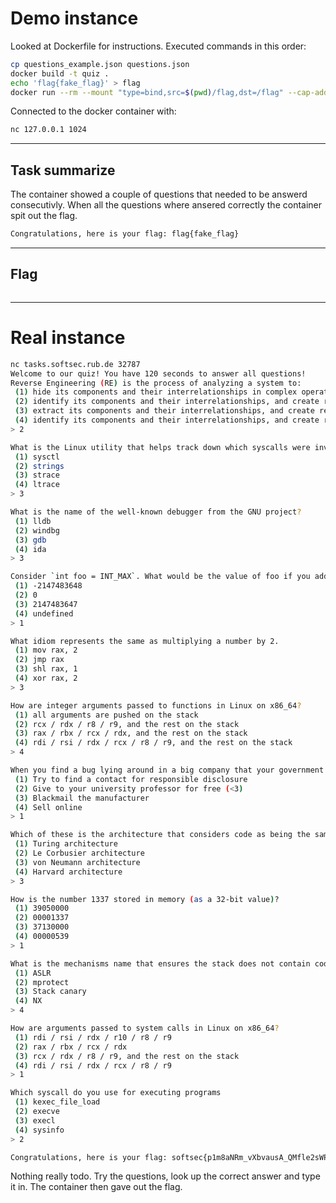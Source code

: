 # Demo instance
Looked at Dockerfile for instructions. Executed commands in this order:

```bash
cp questions_example.json questions.json
docker build -t quiz .
echo 'flag{fake_flag}' > flag
docker run --rm --mount "type=bind,src=$(pwd)/flag,dst=/flag" --cap-add SYS_ADMIN --security-opt apparmor=unconfined -p 1024:1024 -ti quiz
```

Connected to the docker container with:
```bash
nc 127.0.0.1 1024
```

---

## Task summarize

The container showed a couple of questions that needed to be answerd consecutivly. When all the questions where ansered correctly the container spit out the flag.

```bash
Congratulations, here is your flag: flag{fake_flag}
```

---

## Flag

```

```

---

# Real instance

```bash
nc tasks.softsec.rub.de 32787
Welcome to our quiz! You have 120 seconds to answer all questions!
Reverse Engineering (RE) is the process of analyzing a system to:
 (1) hide its components and their interrelationships in complex operations, and make it difficult to create the representations of it in another form or at a higher level.
 (2) identify its components and their interrelationships, and create representations of it in another form or at a higher level.
 (3) extract its components and their interrelationships, and create representations of it in another form or at a lower level.
 (4) identify its components and their interrelationships, and create representations of and execute it as a level code.
> 2

What is the Linux utility that helps track down which syscalls were invoked by a program?
 (1) sysctl
 (2) strings
 (3) strace
 (4) ltrace
> 3

What is the name of the well-known debugger from the GNU project?
 (1) lldb
 (2) windbg
 (3) gdb
 (4) ida
> 3

Consider `int foo = INT_MAX`. What would be the value of foo if you add 1 to foo?
 (1) -2147483648
 (2) 0
 (3) 2147483647
 (4) undefined
> 1

What idiom represents the same as multiplying a number by 2.
 (1) mov rax, 2
 (2) jmp rax
 (3) shl rax, 1
 (4) xor rax, 2
> 3

How are integer arguments passed to functions in Linux on x86_64?
 (1) all arguments are pushed on the stack
 (2) rcx / rdx / r8 / r9, and the rest on the stack
 (3) rax / rbx / rcx / rdx, and the rest on the stack
 (4) rdi / rsi / rdx / rcx / r8 / r9, and the rest on the stack
> 4

When you find a bug lying around in a big company that your government runs. What would be the ethical response to this?
 (1) Try to find a contact for responsible disclosure
 (2) Give to your university professor for free (<3)
 (3) Blackmail the manufacturer
 (4) Sell online
> 1

Which of these is the architecture that considers code as being the same as data
 (1) Turing architecture
 (2) Le Corbusier architecture
 (3) von Neumann architecture
 (4) Harvard architecture
> 3

How is the number 1337 stored in memory (as a 32-bit value)?
 (1) 39050000
 (2) 00001337
 (3) 37130000
 (4) 00000539
> 1

What is the mechanisms name that ensures the stack does not contain code?
 (1) ASLR
 (2) mprotect
 (3) Stack canary
 (4) NX
> 4

How are arguments passed to system calls in Linux on x86_64?
 (1) rdi / rsi / rdx / r10 / r8 / r9
 (2) rax / rbx / rcx / rdx
 (3) rcx / rdx / r8 / r9, and the rest on the stack
 (4) rdi / rsi / rdx / rcx / r8 / r9
> 1

Which syscall do you use for executing programs
 (1) kexec_file_load
 (2) execve
 (3) execl
 (4) sysinfo
> 2

Congratulations, here is your flag: softsec{p1m8aNRm_vXbvausA_QMfle2sWPiduY2pvoknVaTXTRJQsU7SCnqcrln1E9qkdGd}
```

Nothing really todo. Try the questions, look up the correct answer and type it in. The container then gave out the flag.